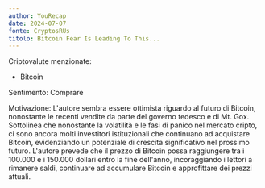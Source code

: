 ```yaml
---
author: YouRecap
date: 2024-07-07
fonte: CryptosRUs
titolo: Bitcoin Fear Is Leading To This...
---
```


Criptovalute menzionate:
- Bitcoin

Sentimento: Comprare

Motivazione: L'autore sembra essere ottimista riguardo al futuro di Bitcoin, nonostante le recenti vendite da parte del governo tedesco e di Mt. Gox. Sottolinea che nonostante la volatilità e le fasi di panico nel mercato cripto, ci sono ancora molti investitori istituzionali che continuano ad acquistare Bitcoin, evidenziando un potenziale di crescita significativo nel prossimo futuro. L'autore prevede che il prezzo di Bitcoin possa raggiungere tra i 100.000 e i 150.000 dollari entro la fine dell'anno, incoraggiando i lettori a rimanere saldi, continuare ad accumulare Bitcoin e approfittare dei prezzi attuali.
